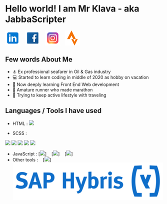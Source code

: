 # Hello world! I am Mr Klava - aka JabbaScripter

[![mr.klava](./img/icons8-linkedin-48.png)](https://www.linkedin.com/in/artursklava/)
&nbsp;&nbsp;
[![mr.klava](./img/icons8-facebook-48.png)](https://www.linkedin.com/in/artursklava/)
&nbsp;&nbsp;
[![mr.klava](./img/icons8-instagram-48.png)](https://www.linkedin.com/in/artursklava/)
&nbsp;&nbsp;
[![mr.klava](./img/icons8-strava-mobile-app-and-website-connect-runners-and-cyclists-48.png)](https://www.linkedin.com/in/artursklava/)
&nbsp;&nbsp;

## Few words About Me
- :anchor: Ex professional seafarer in Oil & Gas industry
- :computer: Started to learn coding in middle of 2020 as hobby on vacation
- :book: Now deeply learning Front End Web development
- :running: Amature runner who made marathon
- :mount_fuji: Trying to keep active lifestyle with traveling

## Languages / Tools I have used 
- HTML : <img width="45px" src="https://cdn.jsdelivr.net/gh/devicons/devicon/icons/html5/html5-original-wordmark.svg" />

- SCSS : 
<img width="45px" src="https://cdn.jsdelivr.net/gh/devicons/devicon/icons/css3/css3-original-wordmark.svg" />
<img width="45px" src="https://cdn.jsdelivr.net/gh/devicons/devicon/icons/sass/sass-original.svg" />
<img width="45px" src="https://cdn.jsdelivr.net/gh/devicons/devicon/icons/less/less-plain-wordmark.svg" />
<img width="45px" src="https://cdn.jsdelivr.net/gh/devicons/devicon/icons/bootstrap/bootstrap-original.svg" />
<img width="45px" src="https://cdn.jsdelivr.net/gh/devicons/devicon/icons/tailwindcss/tailwindcss-plain.svg" />


- JavaScript : [<img src="https://cdn.jsdelivr.net/gh/devicons/devicon/icons/javascript/javascript-original.svg" />]
&nbsp;&nbsp;
[<img src="https://cdn.jsdelivr.net/gh/devicons/devicon/icons/jquery/jquery-original-wordmark.svg" />]
&nbsp;&nbsp;
[<img src="https://cdn.jsdelivr.net/gh/devicons/devicon/icons/react/react-original.svg" />]
&nbsp;&nbsp;
- Other tools : &nbsp;&nbsp;
[<img src="https://cdn.jsdelivr.net/gh/devicons/devicon/icons/figma/figma-original.svg" />]
&nbsp;&nbsp;
![SAP Hybris](./img/kisspng-logo-sap-hybris-organization-sap-se-brand-pim-logo-97819-newsmov-5b6d33ec668843.67769289153388337242.png)
&nbsp;&nbsp;